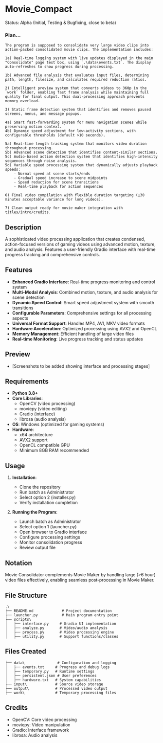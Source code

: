 # Movie_Compact
Status: Alpha (Initial, Testing & Bugfixing, close to beta)

### Plan...
```
The program is supposed to consolidate very large video clips into action-packed consolidated movie clips. The implementation includes:

1a) Real-time logging system with live updates displayed in the main "Consolidate" page text box, using `.\data\events.txt`. The display auto-refreshes to show progress during processing.

1b) Advanced file analysis that evaluates input files, determining path, length, filesize, and calculates required reduction ratios.

2) Intelligent preview system that converts videos to 360p in the `work` folder, enabling fast frame analysis while maintaining full quality for final output. This dual-processing approach prevents memory overload.

3) Static frame detection system that identifies and removes paused screens, menus, and message popups.

4a) Smart fast-forwarding system for menu navigation scenes while preserving motion context.
4b) Dynamic speed adjustment for low-activity sections, with configurable thresholds (default >10 seconds).

5a) Real-time length tracking system that monitors video duration throughout processing.
5b) Advanced scene detection that identifies content-similar sections.
5c) Audio-based action detection system that identifies high-intensity sequences through noise analysis.
5d) Variable speed processing system that dynamically adjusts playback speeds:
    - Normal speed at scene starts/ends
    - Gradual speed increase to scene midpoints
    - Speed reduction for scene transitions
    - Real-time playback for action sequences

6) Final video compilation with flexible duration targeting (±30 minutes acceptable variance for long videos).

7) Clean output ready for movie maker integration with titles/intro/credits.
```

## Description
A sophisticated video processing application that creates condensed, action-focused versions of gaming videos using advanced motion, texture, and audio analysis. Features a user-friendly Gradio interface with real-time progress tracking and comprehensive controls.

## Features
- **Enhanced Gradio Interface**: Real-time progress monitoring and control system
- **Multi-Modal Analysis**: Combined motion, texture, and audio analysis for scene detection
- **Dynamic Speed Control**: Smart speed adjustment system with smooth transitions
- **Configurable Parameters**: Comprehensive settings for all processing aspects
- **Universal Format Support**: Handles MP4, AVI, MKV video formats
- **Hardware Acceleration**: Optimized processing using AVX2 and OpenCL
- **Memory Management**: Efficient handling of large video files
- **Real-time Monitoring**: Live progress tracking and status updates

## Preview
- [Screenshots to be added showing interface and processing stages]

## Requirements
- **Python 3.8+**
- **Core Libraries**: 
  - OpenCV (video processing)
  - moviepy (video editing)
  - Gradio (interface)
  - librosa (audio analysis)
- **OS**: Windows (optimized for gaming systems)
- **Hardware**: 
  - x64 architecture
  - AVX2 support
  - OpenCL compatible GPU
  - Minimum 8GB RAM recommended

## Usage
1. **Installation**:
   - Clone the repository
   - Run batch as Administrator
   - Select option 2 (installer.py)
   - Verify installation completion

2. **Running the Program**:
   - Launch batch as Administrator
   - Select option 1 (launcher.py)
   - Open browser to Gradio interface
   - Configure processing settings
   - Monitor consolidation progress
   - Review output file

## Notation
Movie Consolidator complements Movie Maker by handling large (>6 hour) video files effectively, enabling seamless post-processing in Movie Maker.

## File Structure
```
.\
├── README.md             # Project documentation
├── launcher.py           # Main program entry point
├── scripts\
│   ├── interface.py     # Gradio UI implementation
│   ├── analyze.py       # Video/audio analysis
│   ├── process.py       # Video processing engine
│   ├── utility.py       # Support functions/classes

```

## Files Created
```
├── data\               # Configuration and logging
│   ├── events.txt     # Progress and debug logs
│   ├── temporary.py   # Runtime settings
│   ├── persistent.json # User preferences
│   ├── hardware.txt   # System capabilities
├── input\             # Source video storage
├── output\            # Processed video output
├── work\              # Temporary processing files
```

## Credits
- OpenCV: Core video processing
- moviepy: Video manipulation
- Gradio: Interface framework
- librosa: Audio analysis
